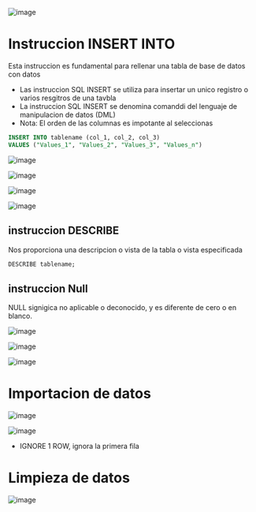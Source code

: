 ![image](https://user-images.githubusercontent.com/42829215/170100593-36df8862-29e2-4ad8-9353-44d28acc53c0.png)

# Instruccion INSERT INTO
Esta instruccion es fundamental para rellenar una tabla de base de datos con datos

- Las instruccion SQL INSERT se utiliza para insertar un unico registro o varios resgitros de una tavbla 
- La instruccion SQL INSERT se denomina comanddi del lenguaje de manipulacion de datos (DML)
- Nota: El orden de las columnas es impotante al seleccionas

```SQL
INSERT INTO tablename (col_1, col_2, col_3)
VALUES ("Values_1", "Values_2", "Values_3", "Values_n")
```
![image](https://user-images.githubusercontent.com/42829215/170082437-55ec43b9-1ce2-40b0-a075-74caaf88d208.png)

![image](https://user-images.githubusercontent.com/42829215/170082853-d150a042-7b16-41fa-8f3f-2478010220eb.png)

![image](https://user-images.githubusercontent.com/42829215/170083144-bc154c48-9551-47c7-9ab9-dda5cb5976b8.png)

![image](https://user-images.githubusercontent.com/42829215/170083316-9b25f37c-110c-4794-8040-0dbeb6070c52.png)

## instruccion DESCRIBE  
Nos proporciona una descripcion o vista de la tabla o vista especificada

```SQL
DESCRIBE tablename;
```

## instruccion Null

NULL signigica no aplicable o deconocido, y es diferente de cero o en blanco.

![image](https://user-images.githubusercontent.com/42829215/170084396-7c2bc58f-9ea6-4048-a283-cc304f49ea97.png)

![image](https://user-images.githubusercontent.com/42829215/170085868-ab0cb5d5-8297-4393-b265-486cb9a7def3.png)

![image](https://user-images.githubusercontent.com/42829215/170100481-95d94195-ee9c-4a01-bc9d-fdb184c3a9bd.png)



# Importacion de datos 

![image](https://user-images.githubusercontent.com/42829215/170091101-e6e71c6e-852c-443b-a569-582b9ac5141a.png)

![image](https://user-images.githubusercontent.com/42829215/170092926-3f4e92f1-7376-4537-80e6-a56c94a806f8.png)

- IGNORE 1 ROW, ignora la primera fila

# Limpieza de datos

![image](https://user-images.githubusercontent.com/42829215/170093296-2f2caf41-49fb-40ed-83dd-2a6942f9f94f.png)

